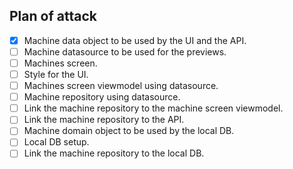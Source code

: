 ## Plan of attack

- [x] Machine data object to be used by the UI and the API.
- [ ] Machine datasource to be used for the previews.
- [ ] Machines screen.
- [ ] Style for the UI.
- [ ] Machines screen viewmodel using datasource.
- [ ] Machine repository using datasource. 
- [ ] Link the machine repository to the machine screen viewmodel.
- [ ] Link the machine repository to the API.
- [ ] Machine domain object to be used by the local DB.
- [ ] Local DB setup.
- [ ] Link the machine repository to the local DB.
